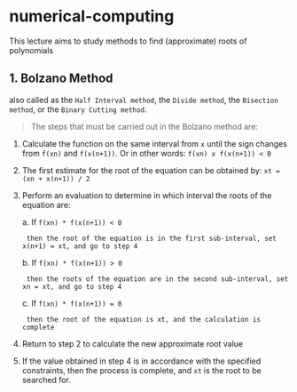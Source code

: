 # numerical-computing
This lecture aims to study methods to find (approximate) roots of polynomials

## 1. Bolzano Method
also called as the `Half Interval method`, the `Divide method`, the `Bisection method`, or the `Binary Cutting method`.

> The steps that must be carried out in the Bolzano method are:

1. Calculate the function on the same interval from `x` until the sign changes from `f(xn)` and `f(x(n+1))`. Or in other words: `f(xn) x f(x(n+1)) < 0`

2. The first estimate for the root of the equation can be obtained by: `xt = (xn + x(n+1)) / 2`

3. Perform an evaluation to determine in which interval the roots of the equation are:

    a. If `f(xn) * f(x(n+1)) < 0`

        then the root of the equation is in the first sub-interval, set x(n+1) = xt, and go to step 4

    b. If `f(xn) * f(x(n+1)) > 0`

        then the roots of the equation are in the second sub-interval, set xn = xt, and go to step 4

    c. If `f(xn) * f(x(n+1)) = 0`

        then the root of the equation is xt, and the calculation is complete

4. Return to step 2 to calculate the new approximate root value

5. If the value obtained in step 4 is in accordance with the specified constraints, then the process is complete, and `xt` is the root to be searched for.